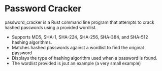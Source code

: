 # **Password Cracker**

password_cracker is a Rust command line program that attempts to crack hashed passwords using a provided wordlist.
 - Supports MD5, SHA-1, SHA-224, SHA-256, SHA-384, and SHA-512 hashing algorithms.
 - Matches hashed passwords against a wordlist to find the original password
 - Displays the type of hashing algorithm used when a password is found.
 - The wordlist provided is jsut an example (a very small example)
